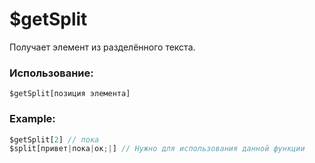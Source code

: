 # $getSplit
Получает элемент из разделённого текста.

### Использование:
```
$getSplit[позиция элемента]
```

### Example:
```js
$getSplit[2] // пока
$split[привет|пока|ок;|] // Нужно для использования данной функции 
```
